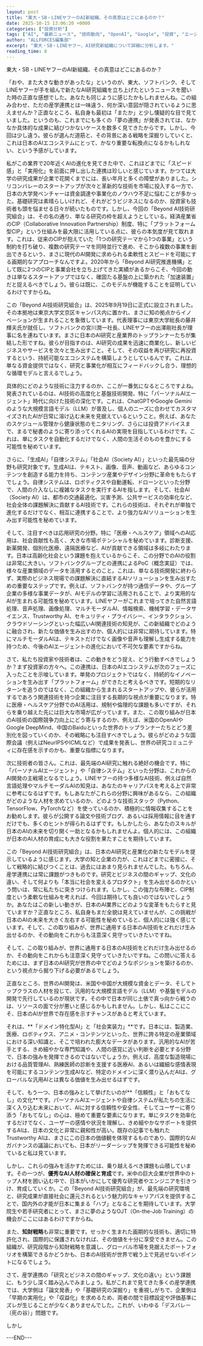 ```yaml
---
layout: post
title: "東大・SB・LINEヤフーのAI新組織、その真意はどこにあるのか？"
date: 2025-10-15 13:06:20 +0000
categories: ["投資分析"]
tags: ["AI", "最新ニュース", "技術動向", "OpenAI", "Google", "投資", "エージェント"]
author: "ALLFORCES編集部"
excerpt: "東大・SB・LINEヤフー、AI研究新組織について詳細に分析します。"
reading_time: 8
---
```


東大・SB・LINEヤフーのAI新組織、その真意はどこにあるのか？

「おや、また大きな動きがあったな」というのが、東大、ソフトバンク、そしてLINEヤフーが手を組んで新たなAI研究組織を立ち上げたというニュースを聞いた時の正直な感想でした。あなたも同じように感じたかもしれませんね。この組み合わせ、ただの産学連携とは一味違う、何か深い意図が隠されているように思えませんか？正直なところ、私自身も最初は「またか」と少し懐疑的な目で見ていました。というのも、これまでにも多くの「夢の連携」が発表されては、なかなか具体的な成果に結びつかないケースを数多く見てきたからです。しかし、今回は少し違う。彼らが選んだ道筋と、その背景にある戦略を深掘りしていくと、これは日本のAIエコシステムにとって、かなり重要な転換点になるかもしれない、という予感がしています。

私がこの業界で20年近くAIの進化を見てきた中で、これほどまでに「スピード感」と「実用化」を前面に押し出した連携は珍しいと感じています。かつては大学の研究成果が企業で花開くまでには、長い年月と多くの障壁がありました。シリコンバレーのスタートアップが次々と革新的な技術を市場に投入する一方で、日本の大学発ベンチャーは資金調達や事業化のノウハウ不足に悩むことが多かった。基礎研究は素晴らしいけれど、それがどうビジネスになるのか、投資家も技術者も頭を悩ませる日々が続いたものです。しかし、今回の「Beyond AI技術研究組合」は、その名の通り、単なる研究の枠を超えようとしている。経済産業省のCIP（Collaborative Innovation Partnership）制度、特に「プラットフォーム型CIP」という仕組みを最大限に活用している点に、彼らの本気度が見て取れます。これは、従来のCIPが抱えていた「1つの研究テーマから1つの事業」という制約を打ち破り、複数の研究テーマを同時並行で進め、そこから複数の事業を創出できるという、まさに現代のAI開発に求められる柔軟性とスピードを可能にする画期的なアプローチなんですよ。2020年から「Beyond AI研究推進機構」として既に2つのCIPと事業会社を立ち上げてきた実績があるからこそ、今回の動きは単なるスタートアップではなく、確固たる基盤の上に築かれた「加速装置」だと捉えるべきでしょう。彼らは既に、このモデルが機能することを証明しているわけですからね。

この「Beyond AI技術研究組合」は、2025年9月19日に正式に設立されました。その本拠地は東京大学文京区キャンパス内に置かれ、まさに知の拠点からイノベーションが生まれることを象徴しています。代表理事には東京大学総長の藤井輝夫氏が就任し、ソフトバンクの宮川潤一社長、LINEヤフーの出澤剛社長が理事に名を連ねています。まさに日本のAI研究と産業界のトップランナーたちが集結した形ですね。彼らが目指すのは、AI研究の成果を迅速に商業化し、新しいビジネスやサービスを次々と生み出すこと。そして、その収益を再び研究に再投資するという、持続可能なエコシステムを構築しようとしているんです。これは、単なる資金提供ではなく、研究と事業化が相互にフィードバックし合う、理想的な循環モデルと言えるでしょう。

具体的にどのような技術に注力するのか、ここが一番気になるところですよね。発表されているのは、AI技術の高度化と基盤技術開発、特に「パーソナルAIエージェント」時代に向けた技術の深化です。これは、ChatGPTやGoogle Geminiのような大規模言語モデル（LLM）が普及し、個人のニーズに合わせてカスタマイズされたAIが日常に溶け込む未来を見据えているということ。例えば、あなたのスケジュール管理から健康状態のモニタリング、さらには投資アドバイスまで、まるで秘書のように寄り添ってくれるAIの実現を目指しているわけです。これは、単にタスクを自動化するだけでなく、人間の生活そのものを豊かにする可能性を秘めています。

さらに、「生成AI」「自律システム」「社会AI（Society AI）」といった最先端の分野も研究対象です。生成AIは、テキスト、画像、音声、動画など、あらゆるコンテンツを創造する能力を持ち、コンテンツ産業やデザイン分野に革命をもたらすでしょう。自律システムは、ロボティクスや自動運転、ドローンといった分野で、人間の介入なしに複雑なタスクを実行するAIを指します。そして、社会AI（Society AI）は、都市の交通最適化、災害予測、公共サービスの効率化など、社会全体の課題解決に貢献するAI技術です。これらの技術は、それぞれが単独で進化するだけでなく、相互に連携することで、より強力なAIソリューションを生み出す可能性を秘めています。

そして、注目すべきは応用研究の分野。特に「医療・ヘルスケア」領域へのAI応用は、社会貢献性も高く、大きな市場ポテンシャルを秘めています。診断支援、新薬開発、個別化医療、遠隔医療など、AIが貢献できる領域は多岐にわたります。日本は高齢化社会という課題を抱えているからこそ、この分野でのAIの役割は非常に大きい。ソフトバンクグループとの連携によるPoC（概念実証）では、様々な産業領域のデータを活用するとのこと。これは、単なる技術開発に終わらず、実際のビジネス現場での課題解決に直結するAIソリューションを生み出すための重要なステップです。例えば、ソフトバンクが持つ通信データや、グループ企業の多様な事業データが、AIモデルの学習に活用されることで、より実用的なAIが生まれる可能性を秘めています。LINEヤフーがこれまで培ってきた自然言語処理、音声処理、画像処理、マルチモーダルAI、情報検索、機械学習・データサイエンス、Trustworthy AI、セキュリティ・プライバシー、インタラクション、クラウドソーシングといった幅広いAI関連技術の知見が、この新組織でどのように融合され、新たな価値を生み出すのか、個人的には非常に期待しています。特にマルチモーダルAIは、テキストだけでなく画像や音声も理解し生成する能力を持つため、今後のAIエージェントの進化において不可欠な要素ですからね。

さて、私たち投資家や技術者は、この動きをどう捉え、どう行動すべきでしょうか？まず投資家の方々へ。この連携は、日本のAIエコシステムが次のフェーズに入ったことを示唆しています。単発のプロジェクトではなく、持続的なイノベーションを生み出す「プラットフォーム」ができたと考えるべきです。短期的なリターンを追うのではなく、この組織から生まれるスタートアップや、彼らが活用するであろう関連技術を持つ企業に注目する長期的な視点が重要になります。特に医療・ヘルスケア分野でのAI活用は、規制や倫理的な課題も多いですが、それらを乗り越えた先には巨大な市場が広がっています。また、この取り組みが日本のAI技術の国際競争力向上にどう寄与するのか、例えば、米国のOpenAIやGoogle DeepMind、中国のBaiduといった世界のトップランナーたちとどう差別化を図っていくのか、その戦略にも注目すべきでしょう。彼らがどのような国際会議（例えばNeurIPSやICMLなど）で成果を発表し、世界の研究コミュニティに存在感を示すのかも、重要な指標になります。

次に技術者の皆さん。これは、最先端のAI研究に触れる絶好の機会です。特に「パーソナルAIエージェント」や「自律システム」といった分野は、これからのAI開発の主戦場となるでしょう。LINEヤフーの持つ多様なAI技術、例えば自然言語処理やマルチモーダルAIの知見は、あなたのキャリアパスを考える上で非常に参考になるはずです。もしあなたがこれらの分野に興味があるなら、この組織がどのような人材を求めているのか、どのような技術スタック（Python、TensorFlow、PyTorchなど）を使っているのか、積極的に情報収集することをお勧めします。彼らが公開する論文や技術ブログ、あるいは採用情報に目を通すだけでも、多くのヒントが得られるはずです。もしかしたら、あなたのスキルが日本のAIの未来を切り開く一助となるかもしれませんよ。個人的には、この組織が日本のAI人材の育成にも大きな役割を果たすことを期待しています。

この「Beyond AI技術研究組合」は、日本のAI研究と産業化の新たなモデルを提示しているように感じます。大学の知と企業の力が、これほどまでに密接に、そして戦略的に結びつくことは、過去にはあまり見られませんでした。もちろん、産学連携には常に課題がつきものです。研究とビジネスの間のギャップ、文化の違い、そして何よりも「本当に社会を変えるプロダクト」を生み出せるのかという問いは、常に私たちに突きつけられます。しかし、この強力な布陣と、CIP制度という柔軟な仕組みを考えれば、今回は期待しても良いのではないでしょうか。あなたはこの新しい動きが、日本のAI業界にどのような変革をもたらすと見ていますか？正直なところ、私自身もまだ全貌は見えていませんが、この挑戦が日本のAIの未来を大きく左右する可能性を秘めていると、個人的には強く感じています。そして、この取り組みが、世界に通用する日本のAI技術をどれだけ生み出せるのか、その動向をこれからも注意深く見守っていきたいですね。

そして、この取り組みが、世界に通用する日本のAI技術をどれだけ生み出せるのか、その動向をこれからも注意深く見守っていきたいですね。この問いに答えるためには、まず日本のAI研究が世界の中でどのようなポジションを築けるのか、という視点から掘り下げる必要があるでしょう。

正直なところ、世界のAI開発は、米国や中国が大規模な資金とデータ、そしてトップクラスの人材を投じて、汎用的な大規模言語モデル（LLM）や基盤モデルの開発で先行しているのが現状です。その中で日本が同じ土俵で真っ向から戦うのは、リソースの面で分が悪いと感じるかもしれません。しかし、私はここにこそ、日本のAIが世界で存在感を示すチャンスがあると考えています。

それは、**「ドメイン特化型AI」と「社会実装力」**です。日本には、製造業、医療、ロボティクス、アニメ・コンテンツといった、世界に誇る特定の産業領域における深い知識と、そこで培われた膨大なデータがあります。汎用的なAIが苦手とする、きめ細やかな専門知識や、人間の感覚に近い判断を必要とする分野で、日本の強みを発揮できるのではないでしょうか。例えば、高度な製造現場における品質管理AI、熟練医師の診断を支援する医療AI、あるいは繊細な感情表現を可能にするコンテンツ生成AIなど、特定のドメインに深く潜り込んだAIは、グローバルな汎用AIとは異なる価値を生み出せるはずです。

そして、もう一つ、日本の強みとして挙げたいのが**「信頼性」と「おもてなし」の文化**です。パーソナルAIエージェントや自律システムが私たちの生活に深く入り込む未来において、AIに対する信頼性や安全性、そしてユーザーに寄り添う「おもてなし」の心は、極めて重要な要素になります。単にタスクを効率化するだけでなく、ユーザーの感情や状況を理解し、きめ細やかなサポートを提供するAIは、日本の文化と非常に親和性が高い。既存の記事でも触れたTrustworthy AIは、まさにこの日本の価値観を体現するものであり、国際的なAIガバナンスの議論においても、日本がリーダーシップを発揮できる可能性を秘めていると私は見ています。

しかし、これらの強みを活かすためには、乗り越えるべき課題も山積しています。その一つが、**優秀なAI人材の確保と育成**です。米中の巨大企業が世界中のトップ人材を囲い込む中で、日本がいかにして優秀な研究者やエンジニアを引きつけ、育成していくか。この「Beyond AI技術研究組合」が、最先端の研究環境と、研究成果が直接社会に還元されるという魅力的なキャリアパスを提供することで、国内外の才能が日本に集まる「ハブ」となることを期待しています。大学院生や若手研究者にとって、まさに夢のようなOJT（On-the-Job Training）の機会がここにはあるわけですからね。

また、**知財戦略**も非常に重要です。せっかく生まれた画期的な技術も、適切に特許化され、国際的に保護されなければ、その価値を十分に享受できません。この組織が、研究段階から知財戦略を意識し、グローバル市場を見据えたポートフォリオを構築できるかどうかも、日本のAI技術が世界で戦う上で見逃せないポイントになるでしょう。

さて、産学連携の「研究とビジネスの間のギャップ、文化の違い」という課題に、もう少し深く踏み込んでみましょう。私がこれまで見てきた多くの産学連携では、大学側は「論文発表」や「基礎研究の深掘り」を重視しがちで、企業側は「早期の実用化」や「収益化」を求めるため、両者の間で目標設定や評価基準にズレが生じることが少なくありませんでした。これが、いわゆる「デスバレー（死の谷）」問題です。

しかし

---END---